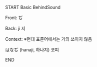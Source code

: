 START
Basic BehindSound

Front:
ぢ


Back:
ji 지


Context:
※현대 표준어에서는 거의 쓰이지 않음

はなぢ (hanaji, 하나지)
코피
<!--ID: 1744258793304-->
END